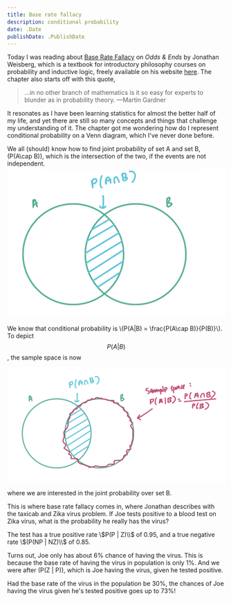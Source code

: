 ```yaml
---
title: Base rate fallacy
description: conditional probability
date: .Date
publishDate: .PublishDate
---
```


Today I was reading about [Base Rate Fallacy](https://jonathanweisberg.org/vip/chbayes.html#baserate) on _Odds & Ends_ by Jonathan Weisberg, which is a textbook for introductory philosophy courses on probability and inductive logic, freely available on his website [here](https://jonathanweisberg.org/vip/). The chapter also starts off with this quote, 

> …in no other branch of mathematics is it so easy for experts to blunder as in probability theory.
> —Martin Gardner 

It resonates as I have been learning statistics for almost the better half of my life, and yet there are still so many concepts and things that challenge my understanding of it. The chapter got me wondering how do I represent conditional probability on a Venn diagram, which I've never done before. 

We all (should) know how to find joint probability of set A and set B, \(P(A\cap B)\), which is the intersection of the two, if the events are not independent. 
![jointProb](jointProb.jpg)

We know that conditional probability is \\(P(A|B) = \frac{P(A\cap B)}{P(B)}\\). To depict $$P(A|B)$$, the sample space is now 

![condProb](condProb.jpg)

where we are interested in the joint probability over set B.

This is where base rate fallacy comes in, where Jonathan describes with the taxicab and Zika virus problem. If Joe tests positive to a blood test on Zika virus, what is the probability he really has the virus? 

The test has a true positive rate \\$P(P | Z)\\$ of 0.95, and a true negative rate \\$(P(NP | NZ)\\$ of 0.85. 

Turns out, Joe only has about 6% chance of having the virus. This is because the base rate of having the virus in population is only 1%. And we were after \(P(Z | P)\), which is Joe having the virus, given he tested positive. 

Had the base rate of the virus in the population be 30%, the chances of Joe having the virus given he's tested positive goes up to 73%! 